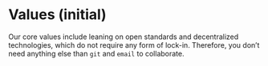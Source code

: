# Values (initial)

Our core values include leaning on open standards and decentralized technologies, which do not require any form of lock-in. Therefore, you don’t need anything else than `git` and `email` to collaborate.
